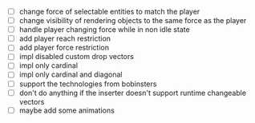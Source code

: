 
- [ ] change force of selectable entities to match the player
- [ ] change visibility of rendering objects to the same force as the player
- [ ] handle player changing force while in non idle state
- [ ] add player reach restriction
- [ ] add player force restriction
- [ ] impl disabled custom drop vectors
- [ ] impl only cardinal
- [ ] impl only cardinal and diagonal
- [ ] support the technologies from bobinsters
- [ ] don't do anything if the inserter doesn't support runtime changeable vectors
- [ ] maybe add some animations
